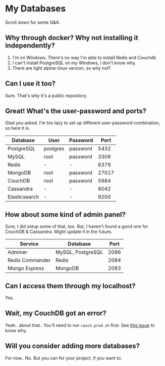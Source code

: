# My Databases

Scroll down for some Q&A.

## Why through docker? Why not installing it independently?

1. I'm on Windows. There's no way I'm able to install Redis and Couchdb
2. I can't install PostgreSQL on my Windows, I don't know why.
3. There are light alpine-linux version, so why not?

## Can I use it too?

Sure. That's why it's a public repository.

## Great! What's the user-password and ports?

Glad you asked. I'm too lazy to set up different user-password combination, so here it is.

Database      | User     | Password | Port
------------- | -------- | -------- | ---
PostgreSQL    | postgres | password | 5432
MySQL         | root     | password | 3306
Redis         | -        | -        | 6379
MongoDB       | root     | password | 27017
CouchDB       | root     | password | 5984
Cassandra     | -        | -        | 9042
Elasticsearch | -        | -        | 9200

## How about some kind of admin panel?

Sure, I did setup some of that, too. But, I haven't found a good one for CouchDB & Cassandra. Might update it in the future.

Service         | Database          | Port
--------------- | ----------------- | --- 
Adminer         | MySQL, PostgreSQL | 2086
Redis Commander | Redis             | 2084
Mongo Express   | MongoDB           | 2083

## Can I access them through my localhost?

Yes.

## Wait, my CouchDB got an error?

Yeah.. about that.. You'll need to run `couch.prod.sh` first. See [this issue](https://github.com/apache/couchdb-docker/issues/54) to know why.

## Will you consider adding more databases?

For now.. No. But you can for your project, if you want to.